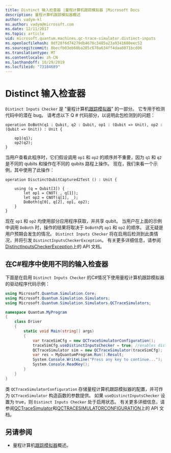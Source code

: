 ```yaml
---
title: Distinct 输入检查器 |量程计算机跟踪模拟器 |Microsoft Docs
description: 量程计算机跟踪模拟器概述
author: vadym-kl
ms.author: vadym@microsoft.com
ms.date: 12/11/2017
ms.topic: article
uid: microsoft.quantum.machines.qc-trace-simulator.distinct-inputs
ms.openlocfilehash: 0df28f6d74279db4678c3485a23a9341680eec52
ms.sourcegitcommit: 8becfb03eb60ba205c670a634ff4daa8071bcd06
ms.translationtype: MT
ms.contentlocale: zh-CN
ms.lasthandoff: 10/29/2019
ms.locfileid: "73184689"
---
```

# <a name="distinct-inputs-checker"></a>Distinct 输入检查器

`Distinct Inputs Checker` 是 "量程计算机[跟踪模拟器](xref:microsoft.quantum.machines.qc-trace-simulator.intro)" 的一部分。 它专用于检测代码中的潜在 bug。 请考虑以下 Q # 代码部分，以说明此包检测到的问题：

```qsharp
operation DoBoth(q1 : Qubit, q2 : Qubit, op1 : (Qubit => Unit), op2 : (Qubit => Unit)) : Unit {

    op1(q1);
    op2(q2);
}
```

当用户查看此程序时，它们假设调用 `op1` 和 `op2` 的顺序并不重要，因为 `q1` 和 `q2` 是不同的 qubits 和操作在不同的 qubits 路程上操作。 现在，我们来看一个示例，其中使用了此操作：

```qsharp
operation DisctinctQubitCaptured2Test () : Unit {

    using (q = Qubit[3]) {
        let op1 = CNOT(_, q[1]);
        let op2 = CNOT(q[1], _);
        DoBoth(q[0], q[2], op1, op2);
    }
}
```

现在 `op1` 和 `op2` 均使用部分应用程序获取，并共享 qubit。 当用户在上面的示例中调用 `DoBoth` 时，操作的结果将取决于 `DoBoth`内 `op1` 和 `op2` 的顺序。 这无疑是用户预期会发生的情况。 `Distinct Inputs Checker` 将在启用后检测到此类情况，并将引发 `DistinctInputsCheckerException`。 有关更多详细信息，请参阅[DistinctInputsCheckerException](https://docs.microsoft.com/dotnet/api/Microsoft.Quantum.Simulation.Simulators.QCTraceSimulators.DistinctInputsCheckerException)上的 API 文档。

## <a name="using-the-distinct-inputs-checker-in-your-c-program"></a>在C#程序中使用不同的输入检查器

下面是在启用 `Distinct Inputs Checker` 的C#情况下使用量程计算机跟踪模拟器的驱动程序代码示例：

```csharp
using Microsoft.Quantum.Simulation.Core;
using Microsoft.Quantum.Simulation.Simulators;
using Microsoft.Quantum.Simulation.Simulators.QCTraceSimulators;

namespace Quantum.MyProgram
{
    class Driver
    {
        static void Main(string[] args)
        {
            var traceSimCfg = new QCTraceSimulatorConfiguration();
            traceSimCfg.useDistinctInputsChecker = true; //enables distinct inputs checker
            QCTraceSimulator sim = new QCTraceSimulator(traceSimCfg);
            var res = MyQuantumProgram.Run().Result;
            System.Console.WriteLine("Press any key to continue...");
            System.Console.ReadKey();
        }
    }
}
```

类 `QCTraceSimulatorConfiguration` 存储量程计算机跟踪模拟器的配置，并可作为 `QCTraceSimulator` 构造函数的参数提供。 如果 `useDistinctInputsChecker` 设置为 true，则 `Distinct Inputs Checker` 处于启用状态。 有关更多详细信息，请参阅[QCTraceSimulator](https://docs.microsoft.com/dotnet/api/Microsoft.Quantum.Simulation.Simulators.QCTraceSimulators.QCTraceSimulator)和[QCTRACESIMULATORCONFIGURATION](https://docs.microsoft.com/dotnet/api/Microsoft.Quantum.Simulation.Simulators.QCTraceSimulators.QCTraceSimulatorConfiguration?)上的 API 文档。

## <a name="see-also"></a>另请参阅

- 量程计算机[跟踪模拟器](xref:microsoft.quantum.machines.qc-trace-simulator.intro)概述。
